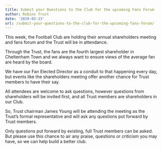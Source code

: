 ```yaml
---
title: Submit your Questions to the Club for the upcoming Fans Forum
author: Robins Trust
date: '2019-03-23'
url: /submit-your-questions-to-the-club-for-the-upcoming-fans-forum/
---
```


This week, the Football Club are holding their annual shareholders meeting and fans forum and the Trust will be in attendance.

Through the Trust, the fans are the fourth largest shareholder in Cheltenham Town and we always want to ensure views of the average fan are heard by the board.

We have our Fan Elected Director as a conduit to that happening every day, but events like the shareholders meeting offer another chance for Trust members to have their say.

All attendees are welcome to ask questions, however questions from shareholders will be invited first, and all Trust members are shareholders in our Club.

So, Trust chairman James Young will be attending the meeting as the Trust&#8217;s formal representative and will ask any questions put forward by Trust members.

Only questions put forward by existing, full Trust members can be asked. But please use this chance to air any praise, questions or criticism you may have, so we can help build a better club.
